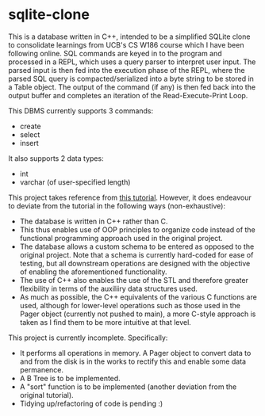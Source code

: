 # sqlite-clone
This is a database written in C++, intended to be a simplified SQLite clone to consolidate learnings from UCB's CS W186 course which I have been following online. 
SQL commands are keyed in to the program and processed in a REPL, which uses a query parser to interpret user input. 
The parsed input is then fed into the execution phase of the REPL, where the parsed SQL query is compacted/serialized into a byte string to be stored in a Table object. 
The output of the command (if any) is then fed back into the output buffer and completes an iteration of the Read-Execute-Print Loop.

This DBMS currently supports 3 commands:
- create
- select
- insert

It also supports 2 data types:
- int
- varchar (of user-specified length)

This project takes reference from [this tutorial](https://cstack.github.io/db_tutorial/). However, it does endeavour to deviate from the tutorial in the following ways (non-exhaustive):
- The database is written in C++ rather than C.
- This thus enables use of OOP principles to organize code instead of the functional programming approach used in the original project.
- The database allows a custom schema to be entered as opposed to the original project. Note that a schema is currently hard-coded for ease of testing, but all downstream operations are designed with the objective of enabling the aforementioned functionality.
- The use of C++ also enables the use of the STL and therefore greater flexibility in terms of the auxiliiry data structures used.
- As much as possible, the C++ equivalents of the various C functions are used, although for lower-level operations such as those used in the Pager object (currently not pushed to main), a more C-style approach is taken as I find them to be more intuitive at that level.


This project is currently incomplete. Specifically:
- It performs all operations in memory. A Pager object to convert data to and from the disk is in the works to rectify this and enable some data permanence.
- A B Tree is to be implemented.
- A "sort" function is to be implemented (another deviation from the original tutorial).
- Tidying up/refactoring of code is pending :)
